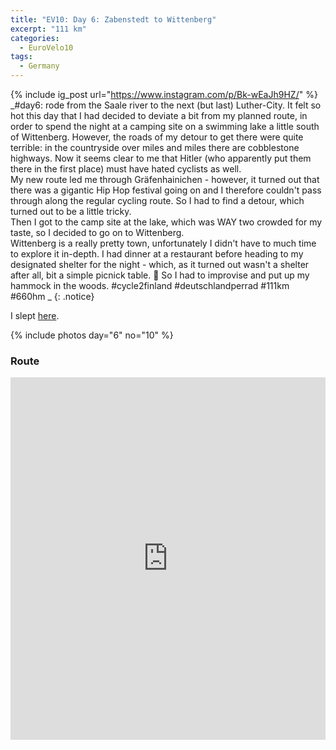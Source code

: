 ```yaml
---
title: "EV10: Day 6: Zabenstedt to Wittenberg"
excerpt: "111 km"
categories:
  - EuroVelo10
tags:
  - Germany
---
```

{% include ig_post url="https://www.instagram.com/p/Bk-wEaJh9HZ/" %}
_#day6: rode from the Saale river to the next (but last) Luther-City. It felt so hot this day that I had decided to deviate a bit from my planned route, in order to spend the night at a camping site on a swimming lake a little south of Wittenberg. However, the roads of my detour to get there were quite terrible: in the countryside over miles and miles there are cobblestone highways. Now it seems clear to me that Hitler (who apparently put them there in the first place) must have hated cyclists as well.<br>
My new route led me through Gräfenhainichen - however, it turned out that there was a gigantic Hip Hop festival going on and I therefore couldn't pass through along the regular cycling route. So I had to find a detour, which turned out to be a little tricky.<br>
Then I got to the camp site at the lake, which was WAY two crowded for my taste, so I decided to go on to Wittenberg.
<br>
Wittenberg is a really pretty town, unfortunately I didn't have to much time to explore it in-depth. I had dinner at a restaurant before heading to my designated shelter for the night - which, as it turned out wasn't a shelter after all, bit a simple picnick table. :facepalm: So I had to improvise and put up my hammock in the woods. #cycle2finland #deutschlandperrad #111km #660hm
_
{: .notice}

I slept [here](https://www.openstreetmap.org/node/4908741008).

{% include photos day="6" no="10" %}

### Route

<iframe src="https://www.komoot.de/tour/37875407/embed?profile=1" width="100%" height="580" frameborder="0" scrolling="no"></iframe>